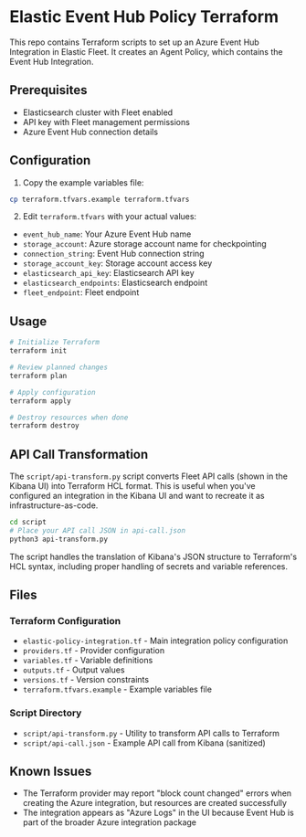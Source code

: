 # Elastic Event Hub Policy Terraform

This repo contains Terraform scripts to set up an Azure Event Hub Integration in Elastic Fleet. It creates an Agent Policy, which contains the Event Hub Integration.

## Prerequisites

- Elasticsearch cluster with Fleet enabled
- API key with Fleet management permissions
- Azure Event Hub connection details

## Configuration

1. Copy the example variables file:
```bash
cp terraform.tfvars.example terraform.tfvars
```

2. Edit `terraform.tfvars` with your actual values:
- `event_hub_name`: Your Azure Event Hub name
- `storage_account`: Azure storage account name for checkpointing
- `connection_string`: Event Hub connection string
- `storage_account_key`: Storage account access key
- `elasticsearch_api_key`: Elasticsearch API key
- `elasticsearch_endpoints`: Elasticsearch endpoint
- `fleet_endpoint`: Fleet endpoint

## Usage

```bash
# Initialize Terraform
terraform init

# Review planned changes
terraform plan

# Apply configuration
terraform apply

# Destroy resources when done
terraform destroy
```

## API Call Transformation

The `script/api-transform.py` script converts Fleet API calls (shown in the Kibana UI) into Terraform HCL format. This is useful when you've configured an integration in the Kibana UI and want to recreate it as infrastructure-as-code.

```bash
cd script
# Place your API call JSON in api-call.json
python3 api-transform.py
```

The script handles the translation of Kibana's JSON structure to Terraform's HCL syntax, including proper handling of secrets and variable references.

## Files

### Terraform Configuration
- `elastic-policy-integration.tf` - Main integration policy configuration
- `providers.tf` - Provider configuration
- `variables.tf` - Variable definitions
- `outputs.tf` - Output values
- `versions.tf` - Version constraints
- `terraform.tfvars.example` - Example variables file

### Script Directory
- `script/api-transform.py` - Utility to transform API calls to Terraform
- `script/api-call.json` - Example API call from Kibana (sanitized)

## Known Issues

- The Terraform provider may report "block count changed" errors when creating the Azure integration, but resources are created successfully
- The integration appears as "Azure Logs" in the UI because Event Hub is part of the broader Azure integration package
